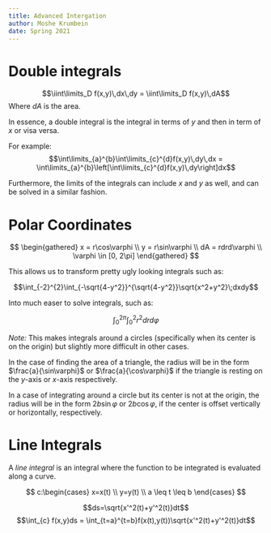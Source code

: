 ```yaml
---
title: Advanced Intergation
author: Moshe Krumbein
date: Spring 2021
---
```


# Double integrals

$$\iint\limits_D f(x,y)\,dx\,dy = \iint\limits_D f(x,y)\,dA$$
Where $dA$ is the area.

In essence, a double integral is the integral in terms of $y$ and then in term
of $x$ or visa versa.

For example:
$$\int\limits_{a}^{b}\int\limits_{c}^{d}f(x,y)\,dy\,dx = \int\limits_{a}^{b}\left[\int\limits_{c}^{d}f(x,y)\,dy\right]dx$$

Furthermore, the limits of the integrals can include $x$ and $y$ as well, and
can be solved in a similar fashion.

# Polar Coordinates

$$
\begin{gathered}
    x = r\cos\varphi \\
    y = r\sin\varphi \\
    dA = rdrd\varphi \\
    \varphi \in [0, 2\pi]
\end{gathered}
$$

This allows us to transform pretty ugly looking integrals such as:

$$\int_{-2}^{2}\int_{-\sqrt{4-y^2}}^{\sqrt{4-y^2}}\sqrt{x^2+y^2}\;dxdy$$

Into much easer to solve integrals, such as:

$$\int_{0}^{2\pi}\int_{0}^{2}r^2drd\varphi$$

_Note:_ This makes integrals around a circles (specifically when its center is
on the origin) but slightly more difficult in other cases.

In the case of finding the area of a triangle, the radius will be in the form
$\frac{a}{\sin\varphi}$ or $\frac{a}{\cos\varphi}$ if the triangle is resting
on the $y$-axis or $x$-axis respectively.

In a case of integrating around a circle but its center is not at the origin,
the radius will be in the form $2b\sin\varphi$ or $2b\cos\varphi$, if the center
is offset vertically or horizontally, respectively.

# Line Integrals

A _line integral_ is an integral where the function to be integrated is
evaluated along a curve.

$$
c:\begin{cases}
    x=x(t) \\
    y=y(t) \\
    a \leq t \leq b
\end{cases}
$$

$$ds=\sqrt{x'^2(t)+y'^2(t)}dt$$
$$\int_{c} f(x,y)ds = \int_{t=a}^{t=b}f(x(t),y(t))\sqrt{x'^2(t)+y'^2(t)}dt$$
